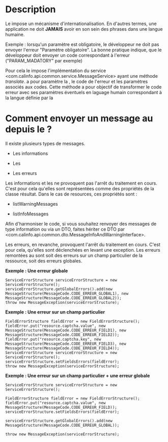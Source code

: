 # Description

 Le <common> impose un mécanisme d'internationalisation. En d'autres termes, une application ne doit **JAMAIS**
 avoir en son sein des phrases dans une langue humaine.

 Exemple : lorsqu'un paramètre est obligatoire, le développeur ne doit pas envoyer l'erreur "Paramètre obligatoire".
 La bonne pratique indique, que le développeur doit envoyer un code correspondant à l'erreur ("PARAM_MADATORY" par exemple)

 Pour cela le <common> impose l'implémentation du service <com.calinfo.api.common.service.MessageService> ayant une méthode
 *translate*. <translate> a pour paramètre la <Local>, le code de l'erreur et les paramètres associés aux codes. Cette méthode
 a pour objectif de transformer le code erreur avec ses paramètres éventuels en laguage humain correspondant à la langue définie par la <Local>

# Comment envoyer un message au <front> depuis le <back> ?

 Il existe plusieurs types de messages.

 * Les informations

 * Les <warnings>

 * Les erreurs

 Les informations et les <warnings>  ne provoquent pas l'arrêt du traitement en cours. C'est pour
 cela qu'elles sont représentées comme des propriétés de la classe résultat. Dans le cas de resources, ces
 propriétés sont :

 * listWarningMessages

 * listInfoMessages

 Afin d'harmoniser le code, si vous souhaitez renvoyer des messages de type information ou <warning> via un DTO, faites hériter ce DTO par
 <com.calinfo.api.common.dto.MessageInfoAndWarningInterface>.

 Les erreurs, en revanche, provoquent l'arrêt du traitement en cours. C'est pour cela, qu'elles sont déclenchées
 en levant une exception. Les erreurs remontées au <front> sont soit des erreurs sur un champ particulier de la ressource,
 soit des erreurs globales.

 **Exemple : Une erreur globale**

```
ServiceErrorStructure serviceErrorStructure = new ServiceErrorStructure();
serviceErrorStructure.getGlobalErrors().add(new MessageStructure(MessageCode.CODE_ERREUR_GLOBAL1), new MessageStructure(MessageCode.CODE_ERREUR_GLOBAL2));
throw new MessageException(serviceErrorStructure);
```

 **Exemple : Une erreur sur un champ particulier**

```
FieldErrorStructure fieldError = new FieldErrorStructure();
fieldError.put("resource.captcha.value", new MessageStructure(MessageCode.CODE_ERREUR_FIELD1), new MessageStructure(MessageCode.CODE_ERREUR_FIELD2));
fieldError.put("resource.captcha.key", new MessageStructure(MessageCode.CODE_ERREUR_FIELD3), new MessageStructure(MessageCode.CODE_ERREUR_FIELD4));
ServiceErrorStructure serviceErrorStructure = new ServiceErrorStructure();
serviceErrorStructure.setFieldsErrors(fieldError);
throw new MessageException(serviceErrorStructure);
```

 **Exemple : Une erreur sur un champ particulier + une erreur globale**

```
ServiceErrorStructure serviceErrorStructure = new ServiceErrorStructure();

FieldErrorStructure fieldError = new FieldErrorStructure();
fieldError.put("resource.captcha.value", new MessageStructure(MessageCode.CODE_ERREUR_FIELD));
serviceErrorStructure.setFieldsErrors(fieldError);

serviceErrorStructure.getGlobalErrors().add(new MessageStructure(MessageCode.CODE_ERREUR_GLOBAL));

throw new MessageException(serviceErrorStructure);
```



